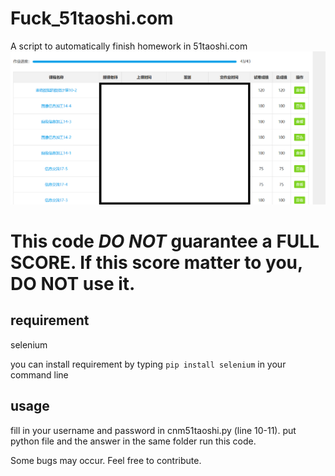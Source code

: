 # Fuck_51taoshi.com
A script to automatically finish homework in 51taoshi.com
![image](https://github.com/RealFakeAccount/Fuck_51taoshi.com/blob/master/sample.png)

# This code *DO NOT* guarantee a FULL SCORE. If this score matter to you, DO NOT use it. 

## requirement
selenium

you can install requirement by typing `pip install selenium` in your command line

## usage
fill in your username and password in cnm51taoshi.py (line 10-11).
put python file and the answer in the same folder
run this code.

Some bugs may occur. Feel free to contribute.

